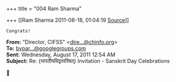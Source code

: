 +++
title = "004 Ram Sharma"

+++
[[Ram Sharma	2011-08-18, 01:04:19 [Source](https://groups.google.com/g/bvparishat/c/Kqr_CklsD0g)]]



``Congrats!``  

  

**From:** "Director, CIFSS" \<[dire...@chinfo.org]()\>  
**To:** [bvpar...@googlegroups.com]()  
**Sent:** Wednesday, August 17, 2011 12:54 AM  
**Subject:** Re: {भारतीयविद्वत्परिषत्} Invitation - Sanskrit Day Celebrations  
  




